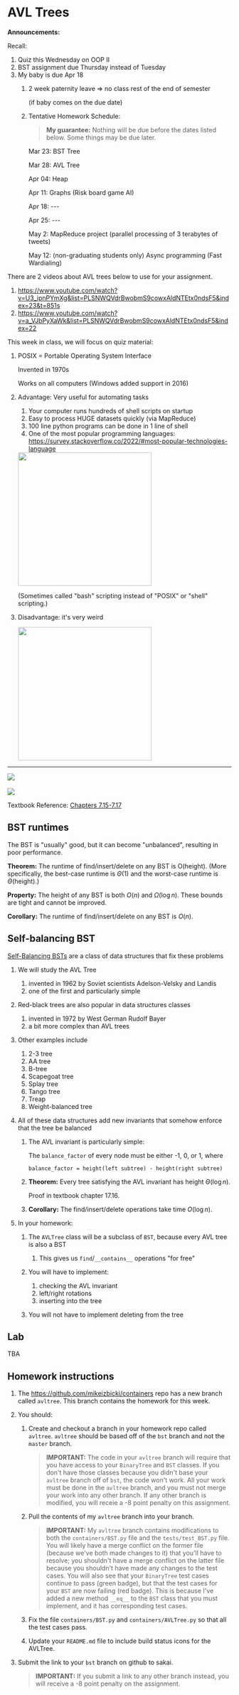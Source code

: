 # AVL Trees

**Announcements:**

Recall:
1. Quiz this Wednesday on OOP II
1. BST assignment due Thursday instead of Tuesday
1. My baby is due Apr 18
    1. 2 week paternity leave => no class rest of the end of semester

        (if baby comes on the due date)
    1. Tentative Homework Schedule:

        > **My guarantee:**
        > Nothing will be due before the dates listed below.
        > Some things may be due later.

        Mar 23: BST Tree

        Mar 28: AVL Tree

        Apr 04: Heap

        Apr 11: Graphs (Risk board game AI)

        Apr 18: ---

        Apr 25: ---

        May 2: MapReduce project (parallel processing of 3 terabytes of tweets)

        May 12: (non-graduating students only) Async programming (Fast Wardialing)


There are 2 videos about AVL trees below to use for your assignment.

1. <https://www.youtube.com/watch?v=U3_ipnPYmXg&list=PLSNWQVdrBwobmS9cowxAldNTEtx0ndsF5&index=23&t=851s>
1. <https://www.youtube.com/watch?v=a_VJbPyXaWk&list=PLSNWQVdrBwobmS9cowxAldNTEtx0ndsF5&index=22>

This week in class, we will focus on quiz material:

1. POSIX = Portable Operating System Interface

    Invented in 1970s

    Works on all computers (Windows added support in 2016)

1. Advantage: Very useful for automating tasks
    1. Your computer runs hundreds of shell scripts on startup
    1. Easy to process HUGE datasets quickly (via MapReduce)
    1. 100 line python programs can be done in 1 line of shell
    1. One of the most popular programming languages: <https://survey.stackoverflow.co/2022/#most-popular-technologies-language>

    
    <img src='bash-meme.jpg' width=300px />

    (Sometimes called "bash" scripting instead of "POSIX" or "shell" scripting.)

1. Disadvantage: it's very weird

    <img src='bash-meme.webp' width=300px />

---

<img src=x9vlbv8frut01.jpg />

<br>
<br>

<img src=96irozk7ae761.jpg />

Textbook Reference: [Chapters 7.15-7.17](https://runestone.academy/runestone/books/published/pythonds/Trees/BalancedBinarySearchTrees.html)

## BST runtimes

The BST is "usually" good, but it can become "unbalanced", resulting in poor performance.

**Theorem:**
The runtime of find/insert/delete on any BST is O(height).
(More specifically, the best-case runtime is $\Theta(1)$ and the worst-case runtime is $\Theta$(height).)

**Property:**
The height of any BST is both $O(n)$ and $\Omega(\log n)$.
These bounds are tight and cannot be improved.

**Corollary:**
The runtime of find/insert/delete on any BST is $O(n)$.

## Self-balancing BST

[Self-Balancing BSTs](https://en.wikipedia.org/wiki/Self-balancing_binary_search_tree) are a class of data structures that fix these problems

1. We will study the AVL Tree 

    1. invented in 1962 by Soviet scientists Adelson-Velsky and Landis
    1. one of the first and particularly simple

1. Red-black trees are also popular in data structures classes
    1. invented in 1972 by West German Rudolf Bayer
    1. a bit more complex than AVL trees

1. Other examples include

    1. 2-3 tree
    1. AA tree
    1. B-tree
    1. Scapegoat tree
    1. Splay tree
    1. Tango tree
    1. Treap
    1. Weight-balanced tree

1. All of these data structures add new invariants that somehow enforce that the tree be balanced

    1. The AVL invariant is particularly simple:

       The `balance_factor` of every node must be either -1, 0, or 1, where

       ```
       balance_factor = height(left subtree) - height(right subtree)
       ```

    1. **Theorem:**
       Every tree satisfying the AVL invariant has height $\Theta(\log n)$.

       Proof in textbook chapter 17.16.

    1. **Corollary:**
       The find/insert/delete operations take time $O(\log n)$.

1. In your homework:

    1. The `AVLTree` class will be a subclass of `BST`,
       because every AVL tree is also a BST

       1. This gives us `find`/`__contains__` operations "for free"

    1. You will have to implement:
        1. checking the AVL invariant
        1. left/right rotations
        1. inserting into the tree

    1. You will not have to implement deleting from the tree

## Lab

TBA

## Homework instructions

1. The <https://github.com/mikeizbicki/containers> repo has a new branch called `avltree`.
   This branch contains the homework for this week.

1. You should:

    1. Create and checkout a branch in your homework repo called `avltree`.
       `avltree` should be based off of the `bst` branch and not the `master` branch.

       > **IMPORTANT:**
       > The code in your `avltree` branch will require that you have access to your `BinaryTree` and `BST` classes.
       > If you don't have those classes because you didn't base your `avltree` branch off of `bst`, the code won't work.
       > All your work must be done in the `avltree` branch,
       > and you must not merge your work into any other branch.
       > If any other branch is modified,
       > you will receie a -8 point penalty on this assignment.

    1. Pull the contents of my `avltree` branch into your branch.

       > **IMPORTANT:**
       > My `avltree` branch contains modifications to both the `containers/BST.py` file and the `tests/test_BST.py` file.
       > You will likely have a merge conflict on the former file (because we've both made changes to it) that you'll have to resolve;
       > you shouldn't have a merge conflict on the latter file because you shouldn't have made any changes to the test cases.
       > You will also see that your `BinaryTree` test cases continue to pass (green badge),
       > but that the test cases for your `BST` are now failing (red badge).
       > This is because I've added a new method `__eq__` to the `BST` class that you must implement, and it has corresponding test cases.

    1. Fix the file `containers/BST.py` and `containers/AVLTree.py` so that all the test cases pass.

    1. Update your `README.md` file to include build status icons for the AVLTree.

1. Submit the link to your `bst` branch on github to sakai.

   > **IMPORTANT:**
   > If you submit a link to any other branch instead,
   > you will receive a -8 point penalty on the assignment.
